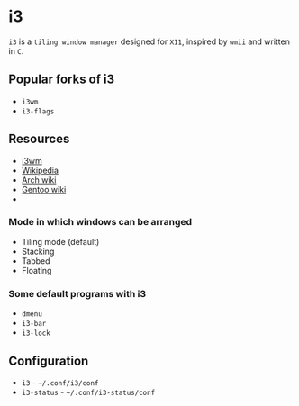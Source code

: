 # i3

`i3` is a `tiling window manager` designed for `X11`, inspired by `wmii` and written in `C`.

## Popular forks of i3

- `i3wm`
- `i3-flags`

## Resources

- [i3wm](https://i3wm.org/docs/userguide.html)
- [Wikipedia](https://en.wikipedia.org/wiki/I3_(window_manager))
- [Arch wiki](https://wiki.archlinux.org/index.php/i3)
- [Gentoo wiki](https://wiki.gentoo.org/wiki/I3)
-
### Mode in which windows can be arranged

- Tiling mode (default)
- Stacking
- Tabbed
- Floating

### Some default programs with i3

- `dmenu`
- `i3-bar`
- `i3-lock`

## Configuration

- `i3` - `~/.conf/i3/conf`
- `i3-status` - `~/.conf/i3-status/conf`
